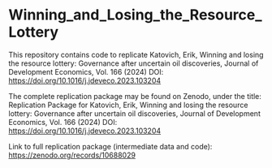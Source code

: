 # Winning_and_Losing_the_Resource_Lottery
This repository contains code to replicate Katovich, Erik, Winning and losing the resource lottery: Governance after uncertain oil discoveries, Journal of Development Economics, Vol. 166 (2024) DOI: https://doi.org/10.1016/j.jdeveco.2023.103204

The complete replication package may be found on Zenodo, under the title: Replication Package for Katovich, Erik, Winning and losing the resource lottery: Governance after uncertain oil discoveries, Journal of Development Economics, Vol. 166 (2024) DOI: https://doi.org/10.1016/j.jdeveco.2023.103204

Link to full replication package (intermediate data and code): https://zenodo.org/records/10688029

